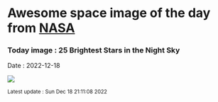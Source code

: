 
# Awesome space image of the day from [NASA](https://api.nasa.gov/)

### Today image : 25 Brightest Stars in the Night Sky
Date : 2022-12-18

![](https://apod.nasa.gov/apod/image/2212/25BrightestStars_Jittasaiyapan_960.jpg)

<small>Latest update : Sun Dec 18 21:11:08 2022</small>
        